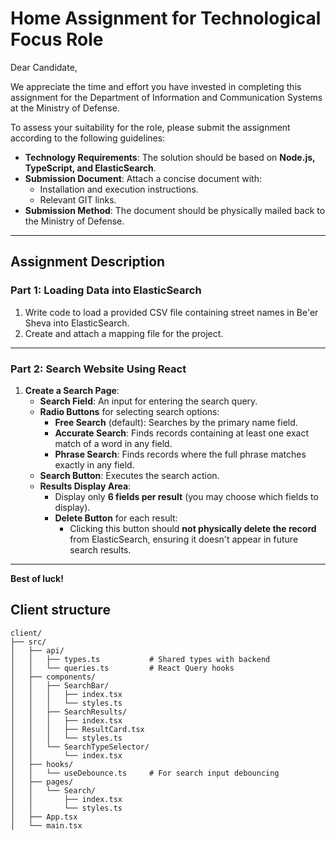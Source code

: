 # Home Assignment for Technological Focus Role

Dear Candidate,

We appreciate the time and effort you have invested in completing this assignment for the Department of Information and Communication Systems at the Ministry of Defense.

To assess your suitability for the role, please submit the assignment according to the following guidelines:

- **Technology Requirements**: The solution should be based on **Node.js, TypeScript, and ElasticSearch**.
- **Submission Document**: Attach a concise document with:
  - Installation and execution instructions.
  - Relevant GIT links.
- **Submission Method**: The document should be physically mailed back to the Ministry of Defense.

---

## **Assignment Description**

### **Part 1: Loading Data into ElasticSearch**

1. Write code to load a provided CSV file containing street names in Be'er Sheva into ElasticSearch.
2. Create and attach a mapping file for the project.

---

### **Part 2: Search Website Using React**

1. **Create a Search Page**:
   - **Search Field**: An input for entering the search query.
   - **Radio Buttons** for selecting search options:
     - **Free Search** (default): Searches by the primary name field.
     - **Accurate Search**: Finds records containing at least one exact match of a word in any field.
     - **Phrase Search**: Finds records where the full phrase matches exactly in any field.
   - **Search Button**: Executes the search action.
   - **Results Display Area**:
     - Display only **6 fields per result** (you may choose which fields to display).
     - **Delete Button** for each result:
       - Clicking this button should **not physically delete the record** from ElasticSearch, ensuring it doesn't appear in future search results.

---

**Best of luck!**

## Client structure
```
client/
├── src/
│   ├── api/
│   │   ├── types.ts           # Shared types with backend
│   │   └── queries.ts         # React Query hooks
│   ├── components/
│   │   ├── SearchBar/
│   │   │   ├── index.tsx
│   │   │   └── styles.ts
│   │   ├── SearchResults/
│   │   │   ├── index.tsx
│   │   │   ├── ResultCard.tsx
│   │   │   └── styles.ts
│   │   └── SearchTypeSelector/
│   │       └── index.tsx
│   ├── hooks/
│   │   └── useDebounce.ts     # For search input debouncing
│   ├── pages/
│   │   └── Search/
│   │       ├── index.tsx
│   │       └── styles.ts
│   ├── App.tsx
│   └── main.tsx
```